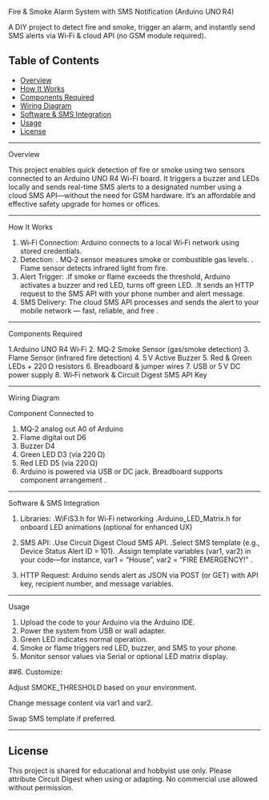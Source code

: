 
Fire & Smoke Alarm System with SMS Notification (Arduino UNO R4)

A DIY project to detect fire and smoke, trigger an alarm, and instantly send SMS alerts via Wi‑Fi & cloud API (no GSM module required).

## Table of Contents
- [Overview](#overview)
- [How It Works](#how-it-works)
- [Components Required](#components-required)
- [Wiring Diagram](#wiring-diagram)
- [Software & SMS Integration](#software--sms-integration)
- [Usage](#usage)
- [License](#license)


---

Overview

This project enables quick detection of fire or smoke using two sensors connected to an Arduino UNO R4 Wi-Fi board. It triggers a buzzer and LEDs locally and sends real-time SMS alerts to a designated number using a cloud SMS API—without the need for GSM hardware. It’s an affordable and effective safety upgrade for homes or offices.

---

How It Works

1. Wi‑Fi Connection: Arduino connects to a local Wi‑Fi network using stored credentials.
2. Detection:
 . MQ‑2 sensor measures smoke or combustible gas levels.
 . Flame sensor detects infrared light from fire.
3. Alert Trigger:
 .If smoke or flame exceeds the threshold, Arduino activates a buzzer and red LED, turns off green LED.
 .It sends an HTTP request to the SMS API with your phone number and alert message.
4. SMS Delivery: The cloud SMS API processes and sends the alert to your mobile network — fast, reliable, and free .
---

Components Required

1.Arduino UNO R4 Wi‑Fi
2. MQ‑2 Smoke Sensor (gas/smoke detection)
3. Flame Sensor (infrared fire detection)
4. 5 V Active Buzzer
5. Red & Green LEDs + 220 Ω resistors
6. Breadboard & jumper wires
7. USB or 5 V DC power supply
8. Wi‑Fi network & Circuit Digest SMS API Key 

---

Wiring Diagram

Component	Connected to

1. MQ‑2 analog out	A0 of Arduino
2. Flame digital out	D6
3. Buzzer	D4
4. Green LED	D3 (via 220 Ω)
5. Red LED	D5 (via 220 Ω)
6. Arduino is powered via USB or DC jack. Breadboard supports component arrangement .

---

Software & SMS Integration

1. Libraries:
 .WiFiS3.h for Wi‑Fi networking
 .Arduino_LED_Matrix.h for onboard LED animations (optional for enhanced UX) 

2. SMS API:
 .Use Circuit Digest Cloud SMS API.
 .Select SMS template (e.g., Device Status Alert ID = 101).
 .Assign template variables (var1, var2) in your code—for instance, var1 = “House”, var2 = “FIRE EMERGENCY!” .

3. HTTP Request:
  Arduino sends alert as JSON via POST (or GET) with API key, recipient number, and message variables.

---

Usage

1. Upload the code to your Arduino via the Arduino IDE.
2. Power the system from USB or wall adapter.
3. Green LED indicates normal operation.
4. Smoke or flame triggers red LED, buzzer, and SMS to your phone.
5. Monitor sensor values via Serial or optional LED matrix display.

##6. Customize:

Adjust SMOKE_THRESHOLD based on your environment.

Change message content via var1 and var2.

Swap SMS template if preferred.

---

## License
This project is shared for educational and hobbyist use only. Please attribute Circuit Digest when using or adapting. No commercial use allowed without permission.
